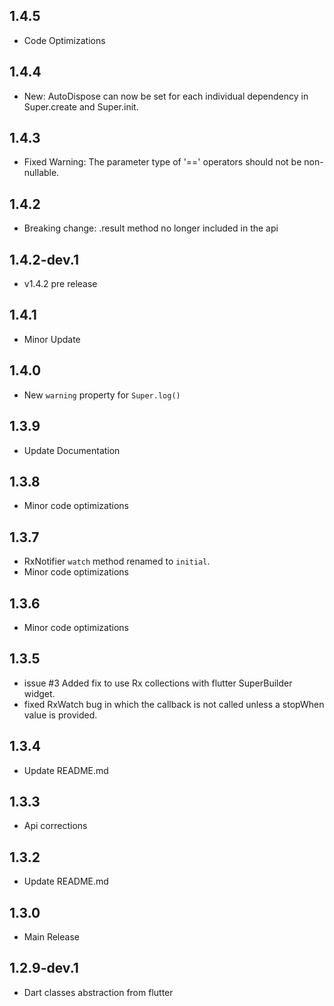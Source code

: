 ## 1.4.5
- Code Optimizations

## 1.4.4
- New: AutoDispose can now be set for each individual dependency in Super.create and Super.init.

## 1.4.3
- Fixed Warning: The parameter type of '==' operators should not be non-nullable.

## 1.4.2
- Breaking change: .result method no longer included in the api

## 1.4.2-dev.1
- v1.4.2 pre release

## 1.4.1

- Minor Update

## 1.4.0

- New `warning` property for `Super.log()`

## 1.3.9

- Update Documentation

## 1.3.8

- Minor code optimizations

## 1.3.7

- RxNotifier `watch` method renamed to `initial`.
- Minor code optimizations

## 1.3.6

- Minor code optimizations

## 1.3.5

- issue #3 Added fix to use Rx collections with flutter SuperBuilder widget.
- fixed RxWatch bug in which the callback is not called unless a stopWhen value is provided.

## 1.3.4

- Update README.md

## 1.3.3

- Api corrections

## 1.3.2

- Update README.md

## 1.3.0

- Main Release

## 1.2.9-dev.1

- Dart classes abstraction from flutter
